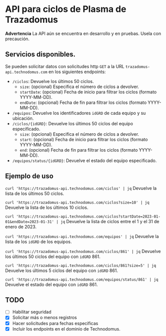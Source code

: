 # API para ciclos de Plasma de Trazadomus

**Advertencia** La API aún se encuentra en desarrollo y en pruebas. Usela con precaución.

## Servicios disponibles.

Se pueden solicitar datos con solicitudes http `GET` a la URL `trazadomus-api.technodomus.com` en los siguientes endpoints:

*   `/ciclos`: Devuelve los últimos 50 ciclos.
    *   `size`: (opcional) Especifica el número de ciclos a devolver.
    *   `startDate`: (opcional) Fecha de inicio para filtrar los ciclos (formato YYYY-MM-DD).
    *   `endDate`: (opcional) Fecha de fin para filtrar los ciclos (formato YYYY-MM-DD).
*   `/equipos`: Devuelve los identificadores `idGRD` de cada equipo y su ubicación.
*   `/ciclos/{idGRD}`: Devuelve los últimos 50 ciclos del equipo especificado.
    *   `size`: (opcional) Especifica el número de ciclos a devolver.
    *   `start`: (opcional) Fecha de inicio para filtrar los ciclos (formato YYYY-MM-DD).
    *   `end`: (opcional) Fecha de fin para filtrar los ciclos (formato YYYY-MM-DD).
*   `/equipos/status/{idGRD}`: Devuelve el estado del equipo especificado.

## Ejemplo de uso

`curl 'https://trazadomus-api.technodomus.com/ciclos' | jq`
Devuelve la lista de los últimos 50 ciclos.

`curl 'https://trazadomus-api.technodomus.com/ciclos?size=10' | jq`
Devuelve la lista de los últimos 10 ciclos.

`curl 'https://trazadomus-api.technodomus.com/ciclos?startDate=2023-01-01&endDate=2023-01-31' | jq`
Devuelve la lista de ciclos entre el 1 y el 31 de enero de 2023.

`curl 'https://trazadomus-api.technodomus.com/equipos' | jq`
Devuelve la lista de los `idGRD` de los equipos.

`curl 'https://trazadomus-api.technodomus.com/ciclos/861' | jq`
Devuelve los últimos 50 ciclos del equipo con `idGRD` 861.

`curl 'https://trazadomus-api.technodomus.com/ciclos/861?size=5' | jq`
Devuelve los últimos 5 ciclos del equipo con `idGRD` 861.

`curl 'https://trazadomus-api.technodomus.com/equipos/status/861' | jq`
Devuelve el estado del equipo con `idGRD` 861.

## TODO
- [ ] Habilitar seguridad
- [x] Solicitar más o menos registros
- [x] Hacer solicitudes para fechas especificas
- [x] Incluir los endpoints en el dominio de Technodomus.
